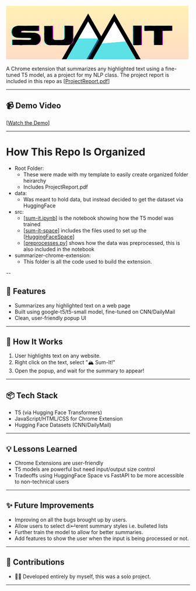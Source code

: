 ![logo](summarizer-chrome-extension/images/graphicdesignismypassion.png "logo!")


A Chrome extension that summarizes any highlighted text using a fine-tuned T5 model, as a project for my NLP class. The project report is included in this repo as [[ProjectReport.pdf](ProjectReport.pdf)]


---

## 📹 Demo Video
[[Watch the Demo](https://www.youtube.com/watch?v=S_Ph9YNmtqs)]

---

# How This Repo Is Organized

- Root Folder:
    - These were made with my template to easily create organized folder heirarchy
    - Includes ProjectReport.pdf
- data:
    - Was meant to hold data, but instead decided to get the dataset via HuggingFace
- src:
    - [[sum-it.ipynb](src/sum-it.ipynb)] is the notebook showing how the T5 model was trained
    - [[sum-it-space](src/sum-it-space)] includes the files used to set up the [[HuggingFaceSpace](https://huggingface.co/spaces/najalee/sum-it)]
    - [[preprocesses.py](src/preprocesses.py)] shows how the data was preprocessed, this is also included in the notebook
- summarizer-chrome-extension:
    - This folder is all the code used to build the extension.

--

## 🚀 Features
- Summarizes any highlighted text on a web page
- Built using google-t5/t5-small model, fine-tuned on CNN/DailyMail
- Clean, user-friendly popup UI

---

## 🧠 How It Works
1. User highlights text on any website.
2. Right click on the text, select "🏔️ Sum-It!"
3. Open the popup, and wait for the summary to appear!

---

## 📦 Tech Stack
- T5 (via Hugging Face Transformers)
- JavaScript/HTML/CSS for Chrome Extension
- Hugging Face Datasets (CNN/DailyMail)

---

## 💡 Lessons Learned
- Chrome Extensions are user-friendly
- T5 models are powerful but need input/output size control
- Tradeoffs using HuggingFace Space vs FastAPI to be more accessible to non-technical users

---

## ✨ Future Improvements
- Improving on all the bugs brought up by users.
- Allow users to select di↵erent summary styles i.e. bulleted lists
- Further train the model to allow for better summaries.
- Add features to show the user when the input is being processed or not.

---

## 👤 Contributions
- 👨‍💻 Developed entirely by myself, this was a solo project.

---
 
